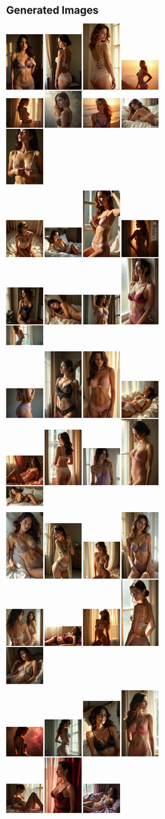 # Generated Images



<img src="2025_06_27_01.webp" width="100"/> <img src="2025_06_27_02.webp" width="100"/> <img src="2025_06_27_03.webp" width="100"/> <img src="2025_06_27_04.webp" width="100"/> <img src="2025_06_27_05.webp" width="100"/> <img src="2025_06_27_06.webp" width="100"/> <img src="2025_06_27_07.webp" width="100"/> <img src="2025_06_27_08.webp" width="100"/> <img src="2025_06_27_09.webp" width="100"/>

<img src="2025_06_27_10.webp" width="100"/> <img src="2025_06_27_11.webp" width="100"/> <img src="2025_06_27_12.webp" width="100"/> <img src="2025_06_27_13.webp" width="100"/> <img src="2025_06_27_14.webp" width="100"/> <img src="2025_06_27_15.webp" width="100"/> <img src="2025_06_27_16.webp" width="100"/> <img src="2025_06_27_17.webp" width="100"/> <img src="2025_06_27_18.webp" width="100"/>

<img src="2025_06_27_19.webp" width="100"/> <img src="2025_06_27_20.webp" width="100"/> <img src="2025_06_27_21.webp" width="100"/> <img src="2025_06_27_22.webp" width="100"/> <img src="2025_06_27_23.webp" width="100"/> <img src="2025_06_27_24.webp" width="100"/> <img src="2025_06_27_25.webp" width="100"/> <img src="2025_06_27_26.webp" width="100"/> <img src="2025_06_27_27.webp" width="100"/>

<img src="2025_06_27_28.webp" width="100"/> <img src="2025_06_27_29.webp" width="100"/> <img src="2025_06_27_30.webp" width="100"/> <img src="2025_06_27_31.webp" width="100"/> <img src="2025_06_27_32.webp" width="100"/> <img src="2025_06_27_33.webp" width="100"/> <img src="2025_06_27_34.webp" width="100"/> <img src="2025_06_27_35.webp" width="100"/> <img src="2025_06_27_36.webp" width="100"/>

<img src="2025_06_27_37.webp" width="100"/> <img src="2025_06_27_38.webp" width="100"/> <img src="2025_06_27_39.webp" width="100"/> <img src="2025_06_27_40.webp" width="100"/> <img src="2025_06_27_41.webp" width="100"/> <img src="2025_06_27_42.webp" width="100"/> <img src="2025_06_27_43.webp" width="100"/>